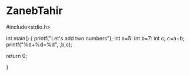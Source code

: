 # ZanebTahir
#include<stdio.h>

int main()  {
printf("Let's add two numbers");
int a=5:
int b=7:
int c;
c=a+b;
printf("%d+%d=%d", ,b,c);

return 0;

}
